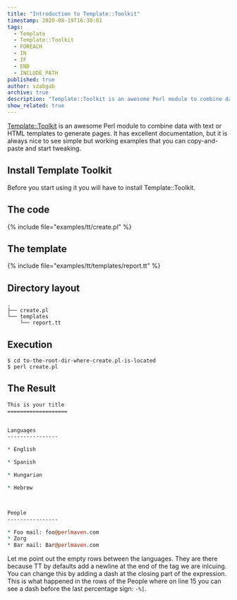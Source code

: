 ```yaml
---
title: "Introduction to Template::Toolkit"
timestamp: 2020-08-19T16:30:01
tags:
  - Template
  - Template::Toolkit
  - FOREACH
  - IN
  - IF
  - END
  - INCLUDE_PATH
published: true
author: szabgab
archive: true
description: "Template::Toolkit is an awesome Perl module to combine data with text or HTML templates to generate pages."
show_related: true
---
```



[Template::Toolkit](https://metacpan.org/pod/Template::Toolkit) is an awesome Perl module to combine data with text or HTML templates to generate pages.
It has excellent documentation, but it is always nice to see simple but working examples that you can copy-and-paste and start tweaking.


## Install Template Toolkit

Before you start using it you will have to install Template::Toolkit.

## The code

{% include file="examples/tt/create.pl" %}

## The template

{% include file="examples/tt/templates/report.tt" %}

## Directory layout

```
.
├── create.pl
└── templates
    └── report.tt
```


## Execution

```
$ cd to-the-root-dir-where-create.pl-is-located
$ perl create.pl
```

## The Result

```perl
This is your title
===================


Languages
----------------

* English

* Spanish

* Hungarian

* Hebrew



People
----------------

* Foo mail: foo@perlmaven.com
* Zorg
* Bar mail: Bar@perlmaven.com
```


Let me point out the empty rows between the languages. They are there because TT by defaults add a newline at the end of the tag we are inlcuing.
You can change this by adding a dash at the closing part of the expression. This is what happened in the rows of the People where on line 15 you can see
a dash before the last percentage sign: `-%]`.

